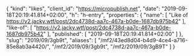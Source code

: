 {
  "kind": "likes",
  "client_id": "https://micropublish.net",
  "date": "2019-09-18T20:19:41.814+02:00",
  "h": "h-entry",
  "properties": {
    "name": [
      "Like of https://v2.jacky.wtf/post/2dc4738d-aa7c-467a-b0de-1687db975b42"
    ],
    "like-of": [
      "https://v2.jacky.wtf/post/2dc4738d-aa7c-467a-b0de-1687db975b42"
    ],
    "published": [
      "2019-09-18T20:19:41.814+02:00"
    ]
  },
  "slug": "2019/09/3gb9t",
  "aliases": [
    "/mf2/43ed8d04-b4d9-4ce4-a716-85e8ab3a4420/",
    "/mf2/2019/09/3gb9t",
    "/mf2/2019/09/3gB9T"
  ]
}
